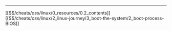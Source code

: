 


---
[[$$$/$cheats/$oss/$linux/0_resources/0.2_contents]]
[[$$$/$cheats/$oss/$linux/2_linux-journey/3_boot-the-system/2_boot-process-BIOS]]
